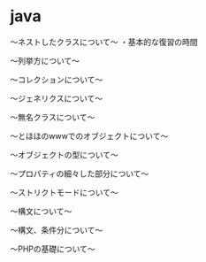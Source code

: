 # java

〜ネストしたクラスについて〜
・基本的な復習の時間

〜列挙方について〜

〜コレクションについて〜

〜ジェネリクスについて〜

〜無名クラスについて〜

〜とほほのwwwでのオブジェクトについて〜

〜オブジェクトの型について〜

〜プロパティの細々した部分について〜

〜ストリクトモードについて〜

〜構文について〜

〜構文、条件分について〜

〜PHPの基礎について〜

